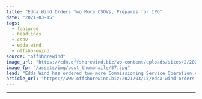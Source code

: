 ```yaml
---
title: "Edda Wind Orders Two More CSOVs, Prepares for IPO"
date: "2021-03-15"
tags: 
  - featured
  - headlines
  - csov
  - edda wind
  - offshorewind
source: "offshorewind"
image_url: "https://cdn.offshorewind.biz/wp-content/uploads/sites/2/2021/03/15162004/Edda-Wind-CSOV_.jpg"
image_fp: "/assets/img/post_thumbnails/37.jpg"
lead: "Edda Wind has ordered two more Commissioning Service Operation Vessels (CSOV) and will start"
article_url: "https://www.offshorewind.biz/2021/03/15/edda-wind-orders-two-more-csovs-prepares-for-ipo/"
---
```


---
